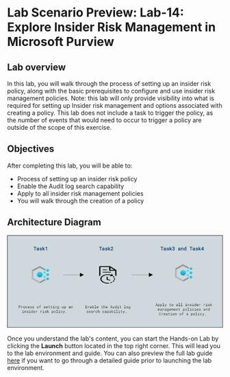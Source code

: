 # Lab Scenario Preview: Lab-14: Explore Insider Risk Management in Microsoft Purview

## Lab overview

In this lab, you will walk through the process of setting up an insider risk policy, along with the basic prerequisites to configure and use insider risk management policies. Note: this lab will only provide visibility into what is required for setting up Insider risk management and options associated with creating a policy. This lab does not include a task to trigger the policy, as the number of events that would need to occur to trigger a policy are outside of the scope of this exercise.

## Objectives

After completing this lab, you will be able to: 

- Process of setting up an insider risk policy
- Enable the Audit log search capability
- Apply to all insider risk management policies
- You will walk through the creation of a policy

## Architecture Diagram

![](./Images/preview14.png)

Once you understand the lab's content, you can start the Hands-on Lab by clicking the **Launch** button located in the top right corner. This will lead you to the lab environment and guide. You can also preview the full lab guide [here](https://experience.cloudlabs.ai/#/labguidepreview/522bab3c-a6e7-4fe0-bb4f-1434ee6019a5)  if you want to go through a detailed guide prior to launching the lab environment.
